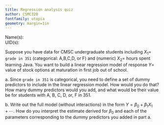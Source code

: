 ```yaml
---
title: Regression analysis quiz
author: CSMC320
fontfamily: utopia
geometry: margin=1in
---
```


Name(s):  
UID(s):

Suppose you have data for CMSC undergraduate students including $X_1=$ `grade in 351` (categorical: A,B,C,D, or F) and (numeric) $X_2=$
hours spent learning Java. You want to build a linear regression model of response $Y=$ value of stock options at maturation in first job out
of school.  

a. Since `grade in 351` is categorical, you need to define a set of dummy predictors to include in the linear regression model. How would you do that? How many dummy predictors would you add, and what would be their value be for students with A, B, C, D, or, F in 351.

b. Write out the full model (without interactions) in the form $Y=\beta_0+\beta_1 X_1 + \cdots$. How do you interpret the estimate derived for $\beta_0$ and each of the parameters corresponding to the dummy predictors you added in part a.
